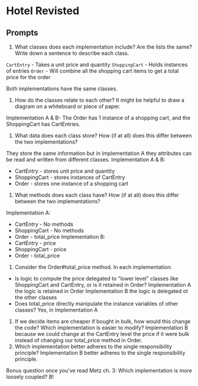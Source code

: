 # Hotel Revisted

## Prompts
1. What classes does each implementation include? Are the lists the same?
Write down a sentence to describe each class.

`CartEntry` - Takes a unit price and quantity
`ShoppingCart` - Holds instances of entries
`Order` -  Will combine all the shopping cart items to get a total price for the order

Both implementations have the same classes.

1. How do the classes relate to each other? It might be helpful to draw a diagram on a whiteboard or piece of paper.

Implementation A & B- The Order has 1 instance of a shopping cart, and the ShoppingCart has CartEntries.

1. What data does each class store? How (if at all) does this differ between the two implementations?

They store the same information but in Implementation A they attributes can be read and written from different classes.
Implementation A & B:
  - CartEntry - stores unit price and quantity
  - ShoppingCart - stores instances of CartEntry
  - Order - stores one instance of a shopping cart


1. What methods does each class have? How (if at all) does this differ between the two implementations?

Implementation A:
  - CartEntry - No methods
  - ShoppingCart - No methods
  - Order - total_price
Implementation B:
  - CartEntry - price
  - ShoppingCart - price
  - Order - total_price

1. Consider the Order#total_price method. In each implementation:
  - Is logic to compute the price delegated to "lower level" classes like ShoppingCart and CartEntry, or is it retained in Order?
    Implementation A the logic is retained in Order
    Implementation B the logic is delegated ot the other classes
  - Does total_price directly manipulate the instance variables of other classes?
    Yes, in Implementation A
1. If we decide items are cheaper if bought in bulk, how would this change the code? Which implementation is easier to modify?
  Implementation B because we could change at the CartEntry level the price if it were bulk instead of changing our total_price method in Order.
1. Which implementation better adheres to the single responsibility principle?
  Implementation B better adheres to the single responsibility principle.

Bonus question once you've read Metz ch. 3: Which implementation is more loosely coupled?
  B!
